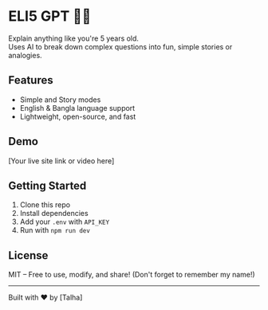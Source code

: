 # ELI5 GPT 🤖👶

Explain anything like you're 5 years old.  
Uses AI to break down complex questions into fun, simple stories or analogies.

## Features
- Simple and Story modes
- English & Bangla language support
- Lightweight, open-source, and fast

## Demo
[Your live site link or video here]

## Getting Started
1. Clone this repo
2. Install dependencies
3. Add your `.env` with `API_KEY`
4. Run with `npm run dev`

## License
MIT – Free to use, modify, and share! (Don't forget to remember my name!)

---

Built with ❤️ by [Talha]
